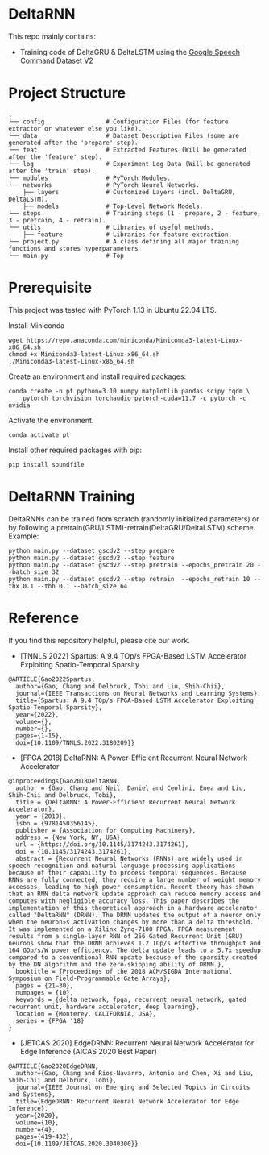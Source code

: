 # DeltaRNN
This repo mainly contains:
- Training code of DeltaGRU & DeltaLSTM using the [Google Speech Command Dataset V2](https://arxiv.org/abs/1804.03209)

# Project Structure
```
.
└── config                 # Configuration Files (for feature extractor or whatever else you like).
└── data                   # Dataset Description Files (some are generated after the 'prepare' step).
└── feat                   # Extracted Features (Will be generated after the 'feature' step).
└── log                    # Experiment Log Data (Will be generated after the 'train' step).
└── modules                # PyTorch Modules.
└── networks               # PyTorch Neural Networks.
    ├── layers             # Customized Layers (incl. DeltaGRU, DeltaLSTM).
    ├── models             # Top-Level Network Models.
└── steps                  # Training steps (1 - prepare, 2 - feature, 3 - pretrain, 4 - retrain).
└── utils                  # Libraries of useful methods.
    ├── feature            # Libraries for feature extraction.
└── project.py             # A class defining all major training functions and stores hyperparameters
└── main.py                # Top

```

# Prerequisite
This project was tested with PyTorch 1.13 in Ubuntu 22.04 LTS.

Install Miniconda
```
wget https://repo.anaconda.com/miniconda/Miniconda3-latest-Linux-x86_64.sh
chmod +x Miniconda3-latest-Linux-x86_64.sh
./Miniconda3-latest-Linux-x86_64.sh
```

Create an environment and install required packages:
```
conda create -n pt python=3.10 numpy matplotlib pandas scipy tqdm \
    pytorch torchvision torchaudio pytorch-cuda=11.7 -c pytorch -c nvidia
```

Activate the environment.
```
conda activate pt
```

Install other required packages with pip:
```
pip install soundfile
```

#  DeltaRNN Training
DeltaRNNs can be trained from scratch (randomly initialized parameters) or by following a pretrain(GRU/LSTM)-retrain(DeltaGRU/DeltaLSTM) scheme.
Example:
```
python main.py --dataset gscdv2 --step prepare
python main.py --dataset gscdv2 --step feature
python main.py --dataset gscdv2 --step pretrain --epochs_pretrain 20 --batch_size 32
python main.py --dataset gscdv2 --step retrain  --epochs_retrain 10 --thx 0.1 --thh 0.1 --batch_size 64
```

#  Reference
If you find this repository helpful, please cite our work.
- [TNNLS 2022] Spartus: A 9.4 TOp/s FPGA-Based LSTM Accelerator Exploiting Spatio-Temporal Sparsity
```
@ARTICLE{Gao2022Spartus,
  author={Gao, Chang and Delbruck, Tobi and Liu, Shih-Chii},
  journal={IEEE Transactions on Neural Networks and Learning Systems}, 
  title={Spartus: A 9.4 TOp/s FPGA-Based LSTM Accelerator Exploiting Spatio-Temporal Sparsity}, 
  year={2022},
  volume={},
  number={},
  pages={1-15},
  doi={10.1109/TNNLS.2022.3180209}}
```
- [FPGA 2018] DeltaRNN: A Power-Efficient Recurrent Neural Network Accelerator
```
@inproceedings{Gao2018DeltaRNN,
  author = {Gao, Chang and Neil, Daniel and Ceolini, Enea and Liu, Shih-Chii and Delbruck, Tobi},
  title = {DeltaRNN: A Power-Efficient Recurrent Neural Network Accelerator},
  year = {2018},
  isbn = {9781450356145},
  publisher = {Association for Computing Machinery},
  address = {New York, NY, USA},
  url = {https://doi.org/10.1145/3174243.3174261},
  doi = {10.1145/3174243.3174261},
  abstract = {Recurrent Neural Networks (RNNs) are widely used in speech recognition and natural language processing applications because of their capability to process temporal sequences. Because RNNs are fully connected, they require a large number of weight memory accesses, leading to high power consumption. Recent theory has shown that an RNN delta network update approach can reduce memory access and computes with negligible accuracy loss. This paper describes the implementation of this theoretical approach in a hardware accelerator called "DeltaRNN" (DRNN). The DRNN updates the output of a neuron only when the neuron»s activation changes by more than a delta threshold. It was implemented on a Xilinx Zynq-7100 FPGA. FPGA measurement results from a single-layer RNN of 256 Gated Recurrent Unit (GRU) neurons show that the DRNN achieves 1.2 TOp/s effective throughput and 164 GOp/s/W power efficiency. The delta update leads to a 5.7x speedup compared to a conventional RNN update because of the sparsity created by the DN algorithm and the zero-skipping ability of DRNN.},
  booktitle = {Proceedings of the 2018 ACM/SIGDA International Symposium on Field-Programmable Gate Arrays},
  pages = {21–30},
  numpages = {10},
  keywords = {delta network, fpga, recurrent neural network, gated recurrent unit, hardware accelerator, deep learning},
  location = {Monterey, CALIFORNIA, USA},
  series = {FPGA '18}
}
```
- [JETCAS 2020] EdgeDRNN: Recurrent Neural Network Accelerator for Edge Inference (AICAS 2020 Best Paper)
```
@ARTICLE{Gao2020EdgeDRNN,
  author={Gao, Chang and Rios-Navarro, Antonio and Chen, Xi and Liu, Shih-Chii and Delbruck, Tobi},
  journal={IEEE Journal on Emerging and Selected Topics in Circuits and Systems}, 
  title={EdgeDRNN: Recurrent Neural Network Accelerator for Edge Inference}, 
  year={2020},
  volume={10},
  number={4},
  pages={419-432},
  doi={10.1109/JETCAS.2020.3040300}}

```
